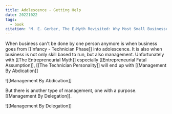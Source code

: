 ```yaml
---
title: Adolescence - Getting Help
date: 20221022
tags:
  - book
citation: "M. E. Gerber, The E-Myth Revisited: Why Most Small Businesses Don’t Work and What to Do About It. Harper Collins, 2009."
---
```

When business can't be done by one person anymore is when business goes from [[Infancy - Technician Phase]] into adolescence. It is also when business is not only skill based to run, but also management. Unfortunately with [[The Entrepreneurial Myth]] especially [[Entrepreneurial Fatal Assumption]], [[The Technician Personality]] will end up with [[Management By Abdication]]

![[Management By Abdication]] 

But there is another type of management, one with a purpose. [[Management By Delegation]].

![[Management By Delegation]] 